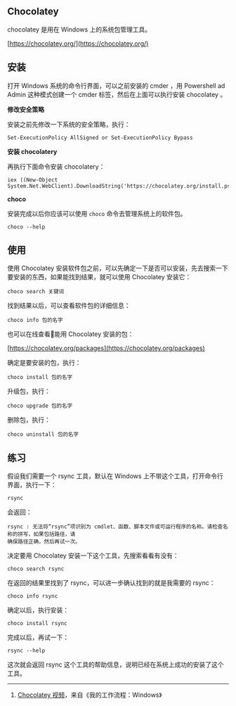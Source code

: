 ## Chocolatey

chocolatey 是用在 Windows 上的系统包管理工具。

[https://chocolatey.org/](https://chocolatey.org/)

## 安装

打开 Windows 系统的命令行界面，可以之前安装的 cmder ，用 Powershell ad Admin 这种模式创建一个 cmder 标签，然后在上面可以执行安装 chocolatey 。

**修改安全策略**

安装之前先修改一下系统的安全策略，执行：

```
Set-ExecutionPolicy AllSigned or Set-ExecutionPolicy Bypass
```

**安装 chocolatery**

再执行下面命令安装 chocolatery：

```
iex ((New-Object System.Net.WebClient).DownloadString('https://chocolatey.org/install.ps1'))
```

**choco**

安装完成以后你应该可以使用 `choco` 命令去管理系统上的软件包。

```
choco --help
```

## 使用

使用 Chocolatey 安装软件包之前，可以先确定一下是否可以安装，先去搜索一下要安装的东西，如果能找到结果，就可以使用 Chocolatey 安装它：

```
choco search 关键词
```

找到结果以后，可以查看软件包的详细信息：

```
choco info 包的名字
```

也可以在线查看能用 Chocolatey 安装的包：

[https://chocolatey.org/packages](https://chocolatey.org/packages)

确定是要安装的包，执行：

```
choco install 包的名字
```

升级包，执行：

```
choco upgrade 包的名字
```

删除包，执行：

```
choco uninstall 包的名字
```

## 练习

假设我们需要一个 rsync 工具，默认在 Windows 上不带这个工具，打开命令行界面，执行一下：

```
rsync
```

会返回：

```
rsync : 无法将“rsync”项识别为 cmdlet、函数、脚本文件或可运行程序的名称。请检查名称的拼写，如果包括路径，请
确保路径正确，然后再试一次。
```

决定要用 Chocolatey 安装一下这个工具，先搜索看看有没有：

```
choco search rsync
```

在返回的结果里找到了 rsync，可以进一步确认找到的就是我需要的 rsync：

```
choco info rsync
```

确定以后，执行安装：

```
choco install rsync
```

完成以后，再试一下：

```
rsync --help
```

这次就会返回 rsync 这个工具的帮助信息，说明已经在系统上成功的安装了这个工具。

---

1. [Chocolatey 视频](https://ninghao.net/video/4615)，来自《我的工作流程：Windows》



